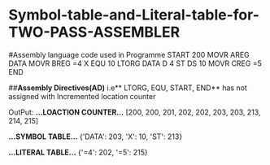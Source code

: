 # Symbol-table-and-Literal-table-for-TWO-PASS-ASSEMBLER

#Assembly language code used in Programme
      START 200
      MOVR AREG DATA
      MOVR BREG =4
 X    EQU  10 
      LTORG
DATA  D   4
ST    DS  10
      MOVR CREG =5
      END

##**Assembly Directives(AD)** i.e** LTORG, EQU, START, END** has not assigned with Incremented location counter 

OutPut:
**...LOACTION COUNTER...**
 [200, 200, 201, 202, 202, 203, 203, 213, 214, 215]
 
**...SYMBOL TABLE...**
{'DATA': 203, 'X': 10, 'ST': 213}

**...LITERAL TABLE...**
{'=4': 202, '=5': 215}

